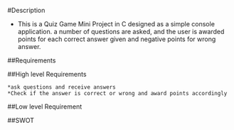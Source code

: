 #Description

* This is a Quiz Game Mini Project in C designed as a simple console application. a number of questions are asked, and the user is awarded points for each correct answer given and negative points for wrong answer.

##Requirements

##High level Requirements

    *ask questions and receive answers
    *Check if the answer is correct or wrong and award points accordingly

##Low level Requirement

##SWOT
